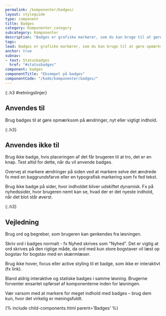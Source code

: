 ```yaml
---
permalink: /komponenter/badges/
layout: styleguide
type: component
title: Badges
category: Komponenter_category
subcategory: Komponenter
description: "Badges er grafiske markører, som du kan bruge til at gøre opmærksom på nyt eller vigtigt indhold."
tags:
lead: Badges er grafiske markører, som du kan bruge til at gøre opmærksom på nyt eller vigtigt indhold.
anchor: true
subnav:
- text: Statusbadges
  href: "#statusbadges"
component: badges
componentTitle: "Eksempel på badges"
componentCode: "/kode/komponenter/badges/"
---
```


{:.h3 #retningslinjer}
## Anvendes til

Brug badges til at gøre opmærksom på ændringer, nyt eller vigtigt indhold.

{:.h3}
## Anvendes ikke til

Brug ikke badge, hvis placeringen af det får brugeren til at tro, det er en knap. Test altid for dette, når du vil anvende badges.

Overvej at markere ændringer på siden ved at markere selve det ændrede fx med en baggrundsfarve eller en typografisk markering som fx fed tekst.

Brug ikke badge på sider, hvor indholdet bliver udskiftet dynamisk. Fx på nyhedssider, hvor brugeren nemt kan se, hvad der er det nyeste indhold, når det blot står øverst.

{:.h3}
## Vejledning          

Brug ord og begreber, som brugeren kan genkendes fra løsningen.  

Skriv ord i badges normalt - fx <label class="badge badge-large" aria-label="Eksempel på badge med nyhed">Nyhed</label> skrives som "Nyhed". Det er vigtig at ord skrives på den rigtige måde, da ord med kun store bogstaver vil læst op bogstav for bogstav med en skærmlæser.

Brug ikke hover, focus eller active styling til et badge, som ikke er interaktivt (fx link).

Bland aldrig interaktive og statiske badges i samme løsning. Brugerne forventer ensartet opførsel af komponenterne inden for løsningen.

Vær varsom med at markere for meget indhold med badges – brug dem kun, hvor det virkelig er meningsfuldt.

{% include child-components.html parent='Badges' %}
